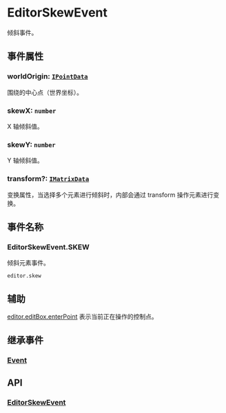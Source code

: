 # EditorSkewEvent

倾斜事件。

## 事件属性

### worldOrigin: [`IPointData`](/api/interfaces/IPointData.md)

围绕的中心点（世界坐标）。

### skewX: `number`

X 轴倾斜值。

### skewY: `number`

Y 轴倾斜值。

### transform?: [`IMatrixData`](/api/interfaces/IMatrixData.md)

变换属性，当选择多个元素进行倾斜时，内部会通过 transform 操作元素进行变换。

## 事件名称

### EditorSkewEvent.SKEW

倾斜元素事件。

`editor.skew`

## 辅助

[editor.editBox.enterPoint](../EditBox.md#enterpoint-editpoint) 表示当前正在操作的控制点。

## 继承事件

### [Event](/reference/event/basic/Event.md)

## API

### [EditorSkewEvent](/api/classes/EditorSkewEvent.md)

